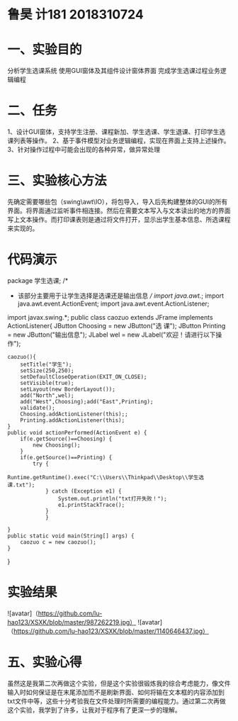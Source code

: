  # 鲁昊 计181 2018310724
# 一、实验目的
分析学生选课系统
使用GUI窗体及其组件设计窗体界面
完成学生选课过程业务逻辑编程
# 二、任务
1、设计GUI窗体，支持学生注册、课程新加、学生选课、学生退课、打印学生选课列表等操作。
2、基于事件模型对业务逻辑编程，实现在界面上支持上述操作。
3、针对操作过程中可能会出现的各种异常，做异常处理
# 三、实验核心方法
先确定需要哪些包（swing\awt\IO），将包导入，导入后先构建整体的GUI的所有界面。将界面通过监听事件相连接。然后在需要文本写入与文本读出的地方的界面写上文本操作。而打印课表则是通过将文件打开，显示出学生基本信息、所选课程来实现的。
#   代码演示
package 学生选课;
/*
 * 该部分主要用于让学生选择是选课还是输出信息
 */
import java.awt.*;
import java.awt.event.ActionEvent;
import java.awt.event.ActionListener;

import javax.swing.*;
public class caozuo extends JFrame implements ActionListener{
	JButton Choosing = new JButton("选      课");
	JButton Printing = new JButton("输出信息");
	JLabel wel = new JLabel("欢迎！请进行以下操作");
	
	caozuo(){
		setTitle("学生");
		setSize(250,250);
		setDefaultCloseOperation(EXIT_ON_CLOSE);
		setVisible(true);
		setLayout(new BorderLayout());
		add("North",wel);
		add("West",Choosing);add("East",Printing);
		validate();
		Choosing.addActionListener(this);;
		Printing.addActionListener(this);
	}
	public void actionPerformed(ActionEvent e) {
		if(e.getSource()==Choosing) {
			new Choosing();
		}
		if(e.getSource()==Printing) {
			try {
				Runtime.getRuntime().exec("C:\\Users\\Thinkpad\\Desktop\\学生选课.txt");
				} catch (Exception e1) {
					System.out.println("txt打开失败！");
					e1.printStackTrace();
				}
				} 
	   
	}
	public static void main(String[] args) {
		caozuo c = new caozuo();
	}
}
# 实验结果
![avatar]（https://github.com/lu-hao123/XSXK/blob/master/987262219.jpg）
![avatar]（https://github.com/lu-hao123/XSXK/blob/master/1140646437.jpg）
# 五、实验心得
虽然这是我第二次再做这个实验，但是这个实验很锻炼我的综合考虑能力，像文件输入时如何保证是在末尾添加而不是刷新界面、如何将输在文本框的内容添加到txt文件中等，这些十分考验我在文件处理时所需要的编程能力。通过第二次再做这个实验，我学到了许多，让我对于程序有了更深一步的理解。
